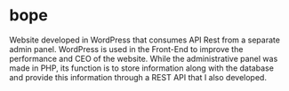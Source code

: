 # bope
Website developed in WordPress that consumes API Rest from a separate admin panel. WordPress is used in the Front-End to improve the performance and CEO of the website. While the administrative panel was made in PHP, its function is to store information along with the database and provide this information through a REST API that I also developed.
